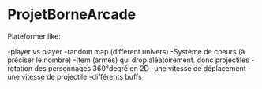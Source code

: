# ProjetBorneArcade

Plateformer like: 

-player vs player
-random map (different univers) 
-Système de coeurs (à préciser le nombre) 
-Item (armes) qui drop aléatoirement. donc projectiles 
-rotation des personnages 360°degré en 2D
-une vitesse de déplacement
-une vitesse de projectile
-différents buffs
